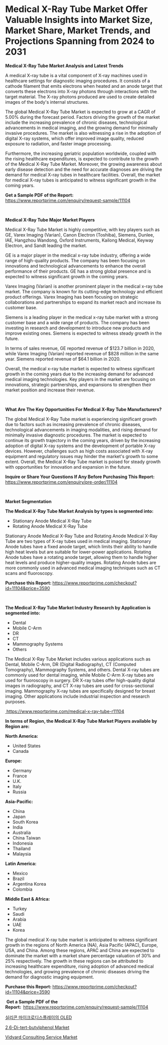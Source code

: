 <p><h1>Medical X-Ray Tube Market Offer Valuable Insights into Market Size, Market Share, Market Trends, and Projections Spanning from 2024 to 2031</h1></p><p><strong>Medical X-Ray Tube Market Analysis and Latest Trends</strong></p>
<p><p>A medical X-ray tube is a vital component of X-ray machines used in healthcare settings for diagnostic imaging procedures. It consists of a cathode filament that emits electrons when heated and an anode target that converts these electrons into X-ray photons through interactions with the target material. The X-ray photons produced are used to create detailed images of the body's internal structures.</p><p>The global Medical X-Ray Tube Market is expected to grow at a CAGR of 5.00% during the forecast period. Factors driving the growth of the market include the increasing prevalence of chronic diseases, technological advancements in medical imaging, and the growing demand for minimally invasive procedures. The market is also witnessing a rise in the adoption of digital X-ray systems, which offer improved image quality, reduced exposure to radiation, and faster image processing.</p><p>Furthermore, the increasing geriatric population worldwide, coupled with the rising healthcare expenditures, is expected to contribute to the growth of the Medical X-Ray Tube Market. Moreover, the growing awareness about early disease detection and the need for accurate diagnoses are driving the demand for medical X-ray tubes in healthcare facilities. Overall, the market for medical X-ray tubes is anticipated to witness significant growth in the coming years.</p></p>
<p><strong>Get a Sample PDF of the Report:&nbsp;</strong> <a href="https://www.reportprime.com/enquiry/request-sample/11104">https://www.reportprime.com/enquiry/request-sample/11104</a></p>
<p>&nbsp;</p>
<p><strong>Medical X-Ray Tube Major Market Players</strong></p>
<p><p>Medical X-Ray Tube Market is highly competitive, with key players such as GE, Varex Imaging (Varian), Canon Electron (Toshiba), Siemens, Dunlee, IAE, Hangzhou Wandong, Oxford Instruments, Kailong Medical, Keyway Electron, and Sandt leading the market. </p><p>GE is a major player in the medical x-ray tube industry, offering a wide range of high-quality products. The company has been focusing on innovations and technological advancements to enhance the overall performance of their products. GE has a strong global presence and is expected to witness significant growth in the coming years.</p><p>Varex Imaging (Varian) is another prominent player in the medical x-ray tube market. The company is known for its cutting-edge technology and efficient product offerings. Varex Imaging has been focusing on strategic collaborations and partnerships to expand its market reach and increase its customer base.</p><p>Siemens is a leading player in the medical x-ray tube market with a strong customer base and a wide range of products. The company has been investing in research and development to introduce new products and improve existing ones. Siemens is expected to witness steady growth in the future.</p><p>In terms of sales revenue, GE reported revenue of $123.7 billion in 2020, while Varex Imaging (Varian) reported revenue of $828 million in the same year. Siemens reported revenue of $64.1 billion in 2020.</p><p>Overall, the medical x-ray tube market is expected to witness significant growth in the coming years due to the increasing demand for advanced medical imaging technologies. Key players in the market are focusing on innovations, strategic partnerships, and expansions to strengthen their market position and increase their revenue.</p></p>
<p>&nbsp;</p>
<p><strong>What Are The Key Opportunities For Medical X-Ray Tube Manufacturers?</strong></p>
<p><p>The global Medical X-Ray Tube market is experiencing significant growth due to factors such as increasing prevalence of chronic diseases, technological advancements in imaging modalities, and rising demand for minimally invasive diagnostic procedures. The market is expected to continue its growth trajectory in the coming years, driven by the increasing adoption of digital X-ray systems and the development of portable X-ray devices. However, challenges such as high costs associated with X-ray equipment and regulatory issues may hinder the market's growth to some extent. Overall, the Medical X-Ray Tube market is poised for steady growth with opportunities for innovation and expansion in the future.</p></p>
<p><strong>Inquire or Share Your Questions If Any Before Purchasing This Report:</strong> <a href="https://www.reportprime.com/enquiry/pre-order/11104">https://www.reportprime.com/enquiry/pre-order/11104</a></p>
<p>&nbsp;</p>
<p><strong>Market Segmentation</strong></p>
<p><strong>The Medical X-Ray Tube Market Analysis by types is segmented into:</strong></p>
<p><ul><li>Stationary Anode Medical X-Ray Tube</li><li>Rotating Anode Medical X-Ray Tube</li></ul></p>
<p><p>Stationary Anode Medical X-Ray Tube and Rotating Anode Medical X-Ray Tube are two types of X-ray tubes used in medical imaging. Stationary Anode tubes have a fixed anode target, which limits their ability to handle high heat levels but are suitable for lower-power applications. Rotating Anode tubes have a rotating anode target, allowing them to handle higher heat levels and produce higher-quality images. Rotating Anode tubes are more commonly used in advanced medical imaging techniques such as CT scans and fluoroscopy.</p></p>
<p><strong>Purchase this Report:&nbsp;</strong><a href="https://www.reportprime.com/checkout?id=11104&price=3590">https://www.reportprime.com/checkout?id=11104&price=3590</a></p>
<p>&nbsp;</p>
<p><strong>The Medical X-Ray Tube Market Industry Research by Application is segmented into:</strong></p>
<p><ul><li>Dental</li><li>Mobile C-Arm</li><li>DR</li><li>CT</li><li>Mammography Systems</li><li>Others</li></ul></p>
<p><p>The Medical X-Ray Tube Market includes various applications such as Dental, Mobile C-Arm, DR (Digital Radiography), CT (Computed Tomography), Mammography Systems, and others. Dental X-ray tubes are commonly used for dental imaging, while Mobile C-Arm X-ray tubes are used for fluoroscopy in surgery. DR X-ray tubes offer high-quality digital images in radiography, and CT X-ray tubes are used for cross-sectional imaging. Mammography X-ray tubes are specifically designed for breast imaging. Other applications include industrial inspection and research purposes.</p></p>
<p><a href="https://www.reportprime.com/medical-x-ray-tube-r11104">&nbsp;https://www.reportprime.com/medical-x-ray-tube-r11104</a></p>
<p><strong>In terms of Region, the Medical X-Ray Tube Market Players available by Region are:</strong></p>
<p>
    <p> <strong> North America: </strong>
        <ul>
            <li>United States</li>
            <li>Canada</li>
        </ul>
        </p> 
    <p> <strong> Europe: </strong>
        <ul>
            <li>Germany</li>
            <li>France</li>
            <li>U.K.</li>
            <li>Italy</li>
            <li>Russia</li>
        </ul>
        </p> 
    <p> <strong> Asia-Pacific: </strong>
        <ul>
            <li>China</li>
            <li>Japan</li>
            <li>South Korea</li>
            <li>India</li>
            <li>Australia</li>
            <li>China Taiwan</li>
            <li>Indonesia</li>
            <li>Thailand</li>
            <li>Malaysia</li>
        </ul>
        </p> 
    <p> <strong> Latin America: </strong>
        <ul>
            <li>Mexico</li>
            <li>Brazil</li>
            <li>Argentina Korea</li>
            <li>Colombia</li>
        </ul>
        </p> 
    <p> <strong> Middle East & Africa: </strong>
        <ul>
            <li>Turkey</li>
            <li>Saudi</li>
            <li>Arabia</li>
            <li>UAE</li>
            <li>Korea</li>
        </ul>
    </p>
    </p>
<p><p>The global medical X-ray tube market is anticipated to witness significant growth in the regions of North America (NA), Asia Pacific (APAC), Europe, USA, and China. Among these regions, APAC and China are expected to dominate the market with a market share percentage valuation of 30% and 25% respectively. The growth in these regions can be attributed to increasing healthcare expenditure, rising adoption of advanced medical technologies, and growing prevalence of chronic diseases driving the demand for diagnostic imaging equipment.</p></p>
<p><strong>Purchase this Report: </strong><a href="https://www.reportprime.com/checkout?id=11104&price=3590">https://www.reportprime.com/checkout?id=11104&price=3590</a></p>
<p>&nbsp;<strong>Get a Sample PDF of the Report:&nbsp;&nbsp;</strong><a href="https://www.reportprime.com/enquiry/request-sample/11104">https://www.reportprime.com/enquiry/request-sample/11104</a></p>
<p><strong></strong></p>
<p><p><a href="https://github.com/vss5505pa7z1p/Market-Research-Report-List-3/blob/main/5155975122480.md">실리콘 마이크로디스플레이의 OLED</a></p><p><a href="https://medium.com/@noelkunzei1/global-2-6-di-tert-butylphenol-market-analysis-trends-forecasts-and-growth-opportunities-2024-3667ed059f48">2,6-Di-tert-butylphenol Market</a></p><p><a href="https://view.publitas.com/reportprime-1/strategic-insights-into-global-vidyard-consulting-service-market-trends-2024-2031-covered-in-147-pages/">Vidyard Consulting Service Market</a></p></p>
